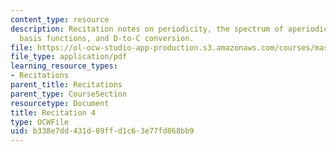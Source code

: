 ```yaml
---
content_type: resource
description: Recitation notes on periodicity, the spectrum of aperiodic functions,
  basis functions, and D-to-C conversion.
file: https://ol-ocw-studio-app-production.s3.amazonaws.com/courses/mas-160-signals-systems-and-information-for-media-technology-fall-2007/b338e7dd431d89ffd1c63e77fd868bb9_rec4.pdf
file_type: application/pdf
learning_resource_types:
- Recitations
parent_title: Recitations
parent_type: CourseSection
resourcetype: Document
title: Recitation 4
type: OCWFile
uid: b338e7dd-431d-89ff-d1c6-3e77fd868bb9
---
```


